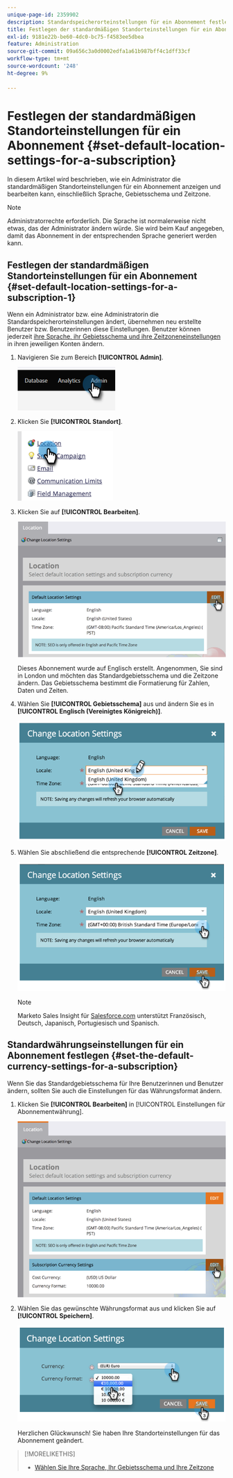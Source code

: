 ```yaml
---
unique-page-id: 2359902
description: Standardspeicherorteinstellungen für ein Abonnement festlegen - Marketo-Dokumente - Produktdokumentation
title: Festlegen der standardmäßigen Standorteinstellungen für ein Abonnement
exl-id: 9181e22b-be60-4dc0-bc75-f4583ee5dbea
feature: Administration
source-git-commit: 09a656c3a0d0002edfa1a61b987bff4c1dff33cf
workflow-type: tm+mt
source-wordcount: '248'
ht-degree: 9%

---
```


# Festlegen der standardmäßigen Standorteinstellungen für ein Abonnement {#set-default-location-settings-for-a-subscription}

In diesem Artikel wird beschrieben, wie ein Administrator die standardmäßigen Standorteinstellungen für ein Abonnement anzeigen und bearbeiten kann, einschließlich Sprache, Gebietsschema und Zeitzone.

>[!NOTE]
>
>Administratorrechte erforderlich. Die Sprache ist normalerweise nicht etwas, das der Administrator ändern würde. Sie wird beim Kauf angegeben, damit das Abonnement in der entsprechenden Sprache generiert werden kann.

## Festlegen der standardmäßigen Standorteinstellungen für ein Abonnement {#set-default-location-settings-for-a-subscription-1}

Wenn ein Administrator bzw. eine Administratorin die Standardspeicherorteinstellungen ändert, übernehmen neu erstellte Benutzer bzw. Benutzerinnen diese Einstellungen. Benutzer können jederzeit [ihre Sprache, ihr Gebietsschema und ihre Zeitzoneneinstellungen](/help/marketo/product-docs/administration/settings/select-your-language-locale-and-time-zone.md) in ihren jeweiligen Konten ändern.

1. Navigieren Sie zum Bereich **[!UICONTROL Admin]**.

   ![](assets/set-default-location-settings-for-a-subscription-1.png)

1. Klicken Sie **[!UICONTROL Standort]**.

   ![](assets/set-default-location-settings-for-a-subscription-2.png)

1. Klicken Sie auf **[!UICONTROL Bearbeiten]**.

   ![](assets/set-default-location-settings-for-a-subscription-3.png)

   Dieses Abonnement wurde auf Englisch erstellt. Angenommen, Sie sind in London und möchten das Standardgebietsschema und die Zeitzone ändern. Das Gebietsschema bestimmt die Formatierung für Zahlen, Daten und Zeiten.

1. Wählen Sie **[!UICONTROL Gebietsschema]** aus und ändern Sie es in **[!UICONTROL Englisch (Vereinigtes Königreich)]**.

   ![](assets/set-default-location-settings-for-a-subscription-4.png)

1. Wählen Sie abschließend die entsprechende **[!UICONTROL Zeitzone]**.

   ![](assets/set-default-location-settings-for-a-subscription-5.png)

   >[!NOTE]
   >
   >Marketo Sales Insight für [Salesforce.com](https://salesforce.com/) unterstützt Französisch, Deutsch, Japanisch, Portugiesisch und Spanisch.

## Standardwährungseinstellungen für ein Abonnement festlegen {#set-the-default-currency-settings-for-a-subscription}

Wenn Sie das Standardgebietsschema für Ihre Benutzerinnen und Benutzer ändern, sollten Sie auch die Einstellungen für das Währungsformat ändern.

1. Klicken Sie **[!UICONTROL Bearbeiten]** in [!UICONTROL Einstellungen für Abonnementwährung].

   ![](assets/set-default-location-settings-for-a-subscription-6.png)

1. Wählen Sie das gewünschte Währungsformat aus und klicken Sie auf **[!UICONTROL Speichern]**.

   ![](assets/set-default-location-settings-for-a-subscription-7.png)

   Herzlichen Glückwunsch! Sie haben Ihre Standorteinstellungen für das Abonnement geändert.

>[!MORELIKETHIS]
>
>* [Wählen Sie Ihre Sprache, Ihr Gebietsschema und Ihre Zeitzone](/help/marketo/product-docs/administration/settings/select-your-language-locale-and-time-zone.md)
